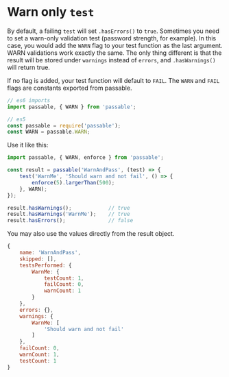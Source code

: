 # Warn only `test`
By default, a failing `test` will set `.hasErrors()` to `true`. Sometimes you need to set a warn-only validation test (password strength, for example). In this case, you would add the `WARN` flag to your test function as the last argument.
WARN validations work exactly the same. The only thing different is that the result will be stored under `warnings` instead of `errors`, and `.hasWarnings()` will return true.

If no flag is added, your test function will default to `FAIL`. The `WARN` and `FAIL` flags are constants exported from passable.

```js
// es6 imports
import passable, { WARN } from 'passable';

// es5
const passable = require('passable');
const WARN = passable.WARN;
```

Use it like this:

```js
import passable, { WARN, enforce } from 'passable';

const result = passable('WarnAndPass', (test) => {
    test('WarnMe', 'Should warn and not fail', () => {
        enforce(5).largerThan(500);
    }, WARN);
});

result.hasWarnings();            // true
result.hasWarnings('WarnMe');    // true
result.hasErrors();              // false
```

You may also use the values directly from the result object.
```js
{
    name: 'WarnAndPass',
    skipped: [],
    testsPerformed: {
        WarnMe: {
            testCount: 1,
            failCount: 0,
            warnCount: 1
        }
    },
    errors: {},
    warnings: {
        WarnMe: [
            'Should warn and not fail'
        ]
    },
    failCount: 0,
    warnCount: 1,
    testCount: 1
}
```